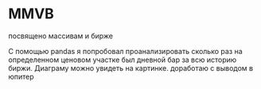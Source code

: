 # MMVB
посвящено массивам и бирже

С помощью pandas я попробовал проанализировать сколько раз на определенном ценовом участке был дневной бар за всю историю биржи.
Диаграму можно увидеть на картинке. доработаю с выводом в юпитер
